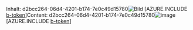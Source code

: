 <span data-ttu-id="59ecd-101">Inhalt: d2bcc264-06d4-4201-b174-7e0c49d15780![Bild](d9e1ba97-a30f-4dbd-93f8-552240556279.png)
[AZURE.INCLUDE [b-token](c85c6a62-ef65-40cc-9616-5e27041b2a74.md)]</span><span class="sxs-lookup"><span data-stu-id="59ecd-101">Content: d2bcc264-06d4-4201-b174-7e0c49d15780![image](d9e1ba97-a30f-4dbd-93f8-552240556279.png)
[AZURE.INCLUDE [b-token](c85c6a62-ef65-40cc-9616-5e27041b2a74.md)]</span></span>
